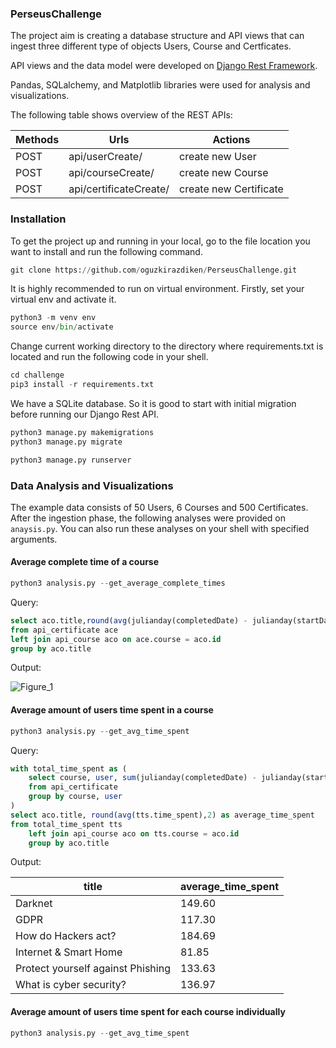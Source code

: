 ### PerseusChallenge

The project aim is creating a database structure and API views that can ingest three different type of objects Users, Course and Certficates.

API views and the data model were developed on [Django Rest Framework](https://www.django-rest-framework.org/). 

Pandas, SQLalchemy, and Matplotlib libraries were used for analysis and visualizations.

The following table shows overview of the REST APIs:

|    Methods    |         Urls           |                    Actions                      |
| ------------- | ---------------------  | ----------------------------------------------- |
|     POST      | api/userCreate/        |              create new User                    |
|     POST      | api/courseCreate/      |              create new Course                  |
|     POST      | api/certificateCreate/ |            create new Certificate               |

### Installation

To get the project up and running in your local, go to the file location you want to install and run the following command.

```python
git clone https://github.com/oguzkirazdiken/PerseusChallenge.git
```

It is highly recommended to run on virtual environment. Firstly, set your virtual env and activate it.

```python
python3 -m venv env
source env/bin/activate
```

Change current working directory to the directory where requirements.txt is located and run the following code in your shell.

```python
cd challenge
pip3 install -r requirements.txt
```
We have a SQLite database. So it is good to start with initial migration before running our Django Rest API.

```python
python3 manage.py makemigrations
python3 manage.py migrate
```

```python
python3 manage.py runserver
```



### Data Analysis and Visualizations

The example data consists of 50 Users, 6 Courses and 500 Certificates. After the ingestion phase, the following analyses were provided on `anaysis.py`. You can also run these analyses on your shell with specified arguments.

#### Average complete time of a course

```python
python3 analysis.py --get_average_complete_times
```

Query:
```sql
select aco.title,round(avg(julianday(completedDate) - julianday(startDate)),2) as avg_complete_day
from api_certificate ace
left join api_course aco on ace.course = aco.id
group by aco.title
```
Output:

![Figure_1](https://user-images.githubusercontent.com/53194457/148920282-99ef2b4a-387f-41f5-b67c-ece6ce1fa731.png)

#### Average amount of users time spent in a course

```python
python3 analysis.py --get_avg_time_spent
```
Query:
```sql
with total_time_spent as (
    select course, user, sum(julianday(completedDate) - julianday(startDate)) as time_spent
    from api_certificate
    group by course, user
)
select aco.title, round(avg(tts.time_spent),2) as average_time_spent
from total_time_spent tts
    left join api_course aco on tts.course = aco.id
    group by aco.title
```
Output:

|                              title | average_time_spent |
| ---------------------------------  | -------------------|
|                            Darknet |             149.60 |
|                               GDPR |             117.30 |
|                How do Hackers act? |             184.69 |
|              Internet & Smart Home |              81.85 |
|  Protect yourself against Phishing |             133.63 |
|            What is cyber security? |             136.97 |


#### Average amount of users time spent for each course individually

```python
python3 analysis.py --get_avg_time_spent
```

